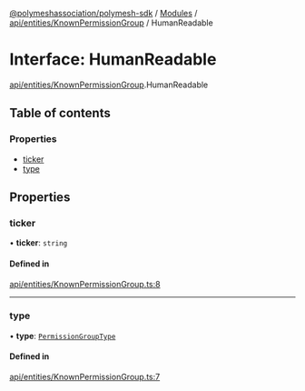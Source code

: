 [@polymeshassociation/polymesh-sdk](../README.md) / [Modules](../modules.md) / [api/entities/KnownPermissionGroup](../modules/api_entities_KnownPermissionGroup.md) / HumanReadable

# Interface: HumanReadable

[api/entities/KnownPermissionGroup](../modules/api_entities_KnownPermissionGroup.md).HumanReadable

## Table of contents

### Properties

- [ticker](api_entities_KnownPermissionGroup.HumanReadable.md#ticker)
- [type](api_entities_KnownPermissionGroup.HumanReadable.md#type)

## Properties

### ticker

• **ticker**: `string`

#### Defined in

[api/entities/KnownPermissionGroup.ts:8](https://github.com/PolymathNetwork/polymesh-sdk/blob/31dfa0dc/src/api/entities/KnownPermissionGroup.ts#L8)

___

### type

• **type**: [`PermissionGroupType`](../enums/types.PermissionGroupType.md)

#### Defined in

[api/entities/KnownPermissionGroup.ts:7](https://github.com/PolymathNetwork/polymesh-sdk/blob/31dfa0dc/src/api/entities/KnownPermissionGroup.ts#L7)
